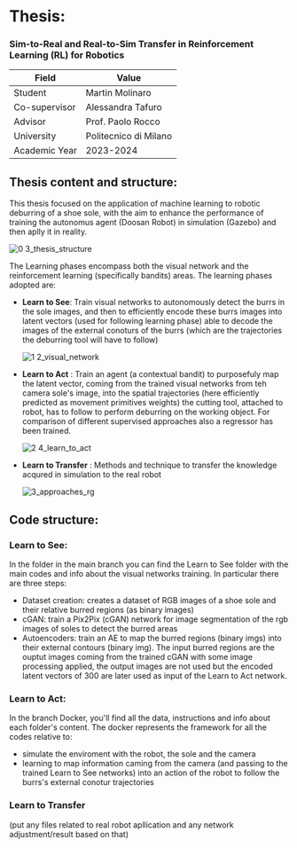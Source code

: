 # Thesis: 
### Sim-to-Real and Real-to-Sim Transfer in Reinforcement Learning (RL) for Robotics

| Field           | Value                  |
|-----------------|------------------------|
| Student         | Martin Molinaro        |
| Co-supervisor   | Alessandra Tafuro      |
| Advisor         | Prof. Paolo Rocco      |
| University      | Politecnico di Milano  |
| Academic Year   | 2023-2024              |


## Thesis content and structure:
This thesis focused on the application of machine learning to robotic deburring of a shoe sole, with the aim to enhance the performance of training the autonomus agent (Doosan Robot) in simulation (Gazebo) and then aplly it in reality. 

![0 3_thesis_structure](https://github.com/TAFFI98/Real2Sim_ROS_Doosan/assets/108731826/8aef490f-0529-452a-ab1d-832552d61d48)

The Learning phases encompass both the visual network and the reinforcement learning (specifically bandits) areas. 
The learning phases adopted are:
- **Learn to See**: Train visual networks to autonomously detect the burrs in the sole images, and then to efficiently encode these burrs images into latent vectors (used for following learning phase) able to decode the images of the external conoturs of the burrs (which are the trajectories the deburring tool will have to follow)
  
  ![1 2_visual_network](https://github.com/TAFFI98/Real2Sim_ROS_Doosan/assets/108731826/aceef7fe-1490-4832-8101-a2f0d30ccc75)

  
- **Learn to Act** : Train an agent (a contextual bandit) to purposefuly map the latent vector, coming from the trained visual networks from teh camera sole's image, into the spatial trajectories (here efficiently predicted as movement primitives weights) the cutting tool, attached to robot, has to follow to perform deburring on the working object. For comparison of different supervised approaches also a regressor has been trained.

  ![2 4_learn_to_act](https://github.com/TAFFI98/Real2Sim_ROS_Doosan/assets/108731826/747ce62d-4f45-49b3-874d-162066a12d05)

- **Learn to Transfer** : Methods and technique to transfer the knowledge acqured in simulation to the real robot

  ![3_approaches_rg](https://github.com/TAFFI98/Real2Sim_ROS_Doosan/assets/108731826/b32e7a15-01e0-4a92-8795-ff59df8a2bd8)


## Code structure:
### Learn to See:

In the folder in the main branch you can find the Learn to See folder with the main codes and info about the visual networks training. 
In particular there are three steps:
- Dataset creation: creates a dataset of RGB images of a shoe sole and their relative burred regions (as binary images)
- cGAN: train a Pix2Pix (cGAN) network for image segmentation of the rgb images of soles to detect the burred areas
- Autoencoders: train an AE to map the burred regions (binary imgs) into their external contours (binary img). The input burred regions are the ouptut images coming from the trained cGAN with some image processing applied, the output images are not used but the encoded latent vectors of 300 are later used as input of the Learn to Act network.
### Learn to Act:

In the branch Docker, you'll find all the data, instructions and info about each folder's content.
The docker represents the framework for all the codes relative to:
- simulate the enviroment with the robot, the sole and the camera
- learning to map information caming from the camera (and passing to the trained Learn to See networks) into an action of the robot to follow the burrs's external conotur trajectories

### Learn to Transfer
(put any files related to real robot apllication and any network adjustment/result based on that)


